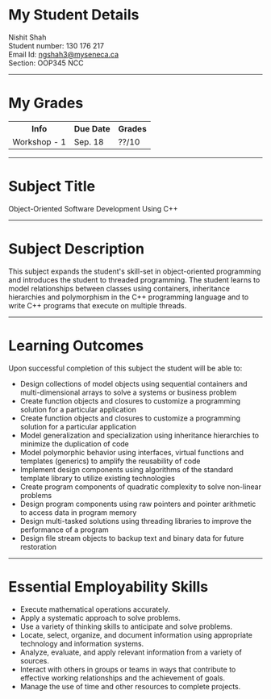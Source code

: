 


# My Student Details
Nishit Shah<br>
Student number: 130 176 217<br>
Email Id: ngshah3@myseneca.ca<br>
Section: OOP345 NCC

<hr>

# My Grades
<table>
  <tr>
    <th>Info</th>
    <th>Due Date</th>
    <th>Grades</th>
  </tr>
  <tr>
    <td>Workshop - 1</td>
    <td>Sep. 18</td>
    <td>??/10</td>
  </tr>
</table>

<hr>

# Subject Title

Object-Oriented Software Development Using C++

<hr>

# Subject Description

This subject expands the student's skill-set in object-oriented programming and introduces the student to threaded programming.  The student learns to model relationships between classes using containers, inheritance hierarchies and polymorphism in the C++ programming language and to write C++ programs that execute on multiple threads.

<hr>

# Learning Outcomes

Upon successful completion of this subject the student will be able to:
<ul>
<li>Design collections of model objects using sequential containers and multi-dimensional arrays to solve a systems or business problem
</li>
<li>Create function objects and closures to customize a programming solution for a particular application
</li>
<li>Create function objects and closures to customize a programming solution for a particular application
</li>
<li>Model generalization and specialization using inheritance hierarchies to minimize the duplication of code
</li>
<li>Model polymorphic behavior using interfaces, virtual functions and templates (generics) to amplify the reusability of code
</li>
<li>Implement design components using algorithms of the standard template library to utilize existing technologies
</li>
<li>Create program components of quadratic complexity to solve non-linear problems
</li>
<li>Design program components using raw pointers and pointer arithmetic to access data in program memory
</li>
<li>Design multi-tasked solutions using threading libraries to improve the performance of a program
</li>
<li>Design file stream objects to backup text and binary data for future restoration
</li>
</ul>

<hr>

# Essential Employability Skills

<ul>
   <li>Execute mathematical operations accurately.</li>
   <li>Apply a systematic approach to solve problems.</li>
   <li>Use a variety of thinking skills to anticipate and solve problems.</li>
   <li>Locate, select, organize, and document information using appropriate technology and information systems.</li>
   <li>Analyze, evaluate, and apply relevant information from a variety of sources.</li>
   <li>Interact with others in groups or teams in ways that contribute to effective working relationships and the achievement of goals.</li>
   <li>Manage the use of time and other resources to complete projects.</li>
   </ul>
